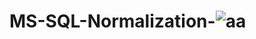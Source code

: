 # MS-SQL-Normalization-![aa](https://user-images.githubusercontent.com/55752233/148295312-061121e4-583c-4b6c-91ef-80b5e05bd00f.png)
